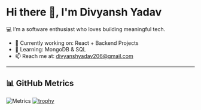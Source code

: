 
# Hi there 👋, I'm Divyansh Yadav

💻 I’m a software enthusiast who loves building meaningful tech.

- 🔭 Currently working on: React + Backend Projects  
- 🌱 Learning: MongoDB & SQL
- 📫 Reach me at: divyanshyadav206@gmail.com

---

## 📊 GitHub Metrics

![Metrics](https://metrics.lecoq.io/divyadav0404?template=classic&base.indepth=true&isocalendar=1&languages=1&activity=1&achievements=1)
[![trophy](https://github-profile-trophy.vercel.app/divyadav0404=ryo-ma)](https://github.com/ryo-ma/github-profile-trophy)
